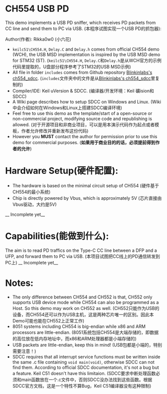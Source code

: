 # CH554 USB PD

This demo implements a USB PD sniffer, which receives PD packets from CC line and send them to PC via USB. (本程序试图实现一个USB PD的抓包器):

Author(作者): Rikka0w0 (小六花)

* `keilc51\CH554.H`, `Delay.C` and `Delay.h` comes from official CH554 demo (WCH), the USB MSD implementation is inspired by the USB MSD demo for STM32 (ST). 
(`keilc51\CH554.H`, `Delay.C`和`Delay.h`是从WCH官方的示例代码里提取的，U盘部分程序参考了STM32的USB MSD示例)
* All file in folder `includes` comes from Github repository [Blinkinlabs's ch554_sdcc](https://github.com/Blinkinlabs/ch554_sdcc).
(`includes`文件夹中的文件是从[Blinkinlabs's ch554_sdcc](https://github.com/Blinkinlabs/ch554_sdcc)里复制的)
* Compiler/IDE: Keil uVersion & SDCC. (编译器/开发环境：Keil 礦ision和SDCC)
* A Wiki page describes how to setup SDCC on Windows and Linux. (Wiki中会介绍如何在Windows和Linux上搭建SDCC编译环境)
* Feel free to use this demo as the template/start of a open-source or non-commercial project, modifying source code and republishing is allowed.
(对于开源项目和非商业项目，可以是用本演示代码作为起点或者模板，作者允许修改并重新发布这份代码)
* However you __MUST__ contact the author for permission prior to use this demo for commercial purposes.
(__如果用于商业目的的话，必须提前得到作者的允许__)

# Hardware Setup(硬件配置):
* The hardware is based on the minimal circuit setup of CH554
(硬件基于CH554的最小系统)
* Chip is directly powered by Vbus, which is approximately 5V
(芯片直接由Vbus驱动，大约是5V)

__ Incomplete yet__

# Capabilities(能做到什么):
The aim is to read PD traffics on the Type-C CC line between a DFP and a UFP, and forward them to PC via USB.
(本项目试图把CC线上的PD通信转发到PC上)
__ Incomplete yet__

# Notes:
* The only difference between CH554 and CH552 is that, CH552 only supports USB device mode while CH554 can also be programmed as a Host. 
So this demo may work on CH552 as well. (CH552只能作为USB的设备，而CH554还可以作为USB主机，这是两种芯片唯一的区别。因此本Demo可能也能在CH552上正常工作)
* 8051 systems including CH554 is big-endian while x86 and ARM processors are little-endian.
(8051系统包括CH554是大端存储的，即数据的高位放在低内存地址中，而x86和ARM处理器都是小端存储的)
* USB packets are little-endian, keep this in mind!
(USB包都是小端的，特别需要注意！) 
* SDCC requires that all interrupt service functions must be written inside the same .c file containing `void main(void)`, 
otherwise SDCC can not find them. According to official SDCC documentation, it's not a bug but a feature. Keil C51 doesn't have this limitaion.
(SDCC要求中断处理函数必须和main函数放在一个.c文件中，否则SDCC没办法找到这些函数。根据SDCC官方文档，这是一个特性不算Bug，Keil C51编译器没有这种限制)
